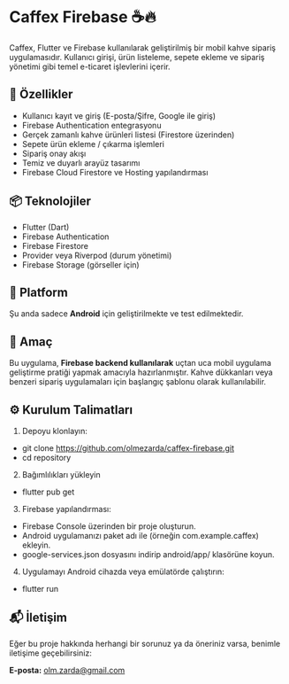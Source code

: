 # Caffex Firebase ☕️🔥

Caffex, Flutter ve Firebase kullanılarak geliştirilmiş bir mobil kahve sipariş uygulamasıdır. Kullanıcı girişi, ürün listeleme, sepete ekleme ve sipariş yönetimi gibi temel e-ticaret işlevlerini içerir.

## 🚀 Özellikler

- Kullanıcı kayıt ve giriş (E-posta/Şifre, Google ile giriş)
- Firebase Authentication entegrasyonu
- Gerçek zamanlı kahve ürünleri listesi (Firestore üzerinden)
- Sepete ürün ekleme / çıkarma işlemleri
- Sipariş onay akışı
- Temiz ve duyarlı arayüz tasarımı
- Firebase Cloud Firestore ve Hosting yapılandırması

## 📦 Teknolojiler

- Flutter (Dart)
- Firebase Authentication
- Firebase Firestore
- Provider veya Riverpod (durum yönetimi)
- Firebase Storage (görseller için)

## 📱 Platform

Şu anda sadece **Android** için geliştirilmekte ve test edilmektedir.

## 📌 Amaç

Bu uygulama, **Firebase backend kullanılarak** uçtan uca mobil uygulama geliştirme pratiği yapmak amacıyla hazırlanmıştır. Kahve dükkanları veya benzeri sipariş uygulamaları için başlangıç şablonu olarak kullanılabilir.

## ⚙️ Kurulum Talimatları

1. Depoyu klonlayın:

- git clone https://github.com/olmezarda/caffex-firebase.git
- cd repository 

2. Bağımlılıkları yükleyin

- flutter pub get

3. Firebase yapılandırması:

- Firebase Console üzerinden bir proje oluşturun.
- Android uygulamanızı paket adı ile (örneğin com.example.caffex) ekleyin.
- google-services.json dosyasını indirip android/app/ klasörüne koyun.

4. Uygulamayı Android cihazda veya emülatörde çalıştırın:

- flutter run

## 📬 İletişim

Eğer bu proje hakkında herhangi bir sorunuz ya da öneriniz varsa, benimle iletişime geçebilirsiniz:

**E-posta:** olm.zarda@gmail.com
